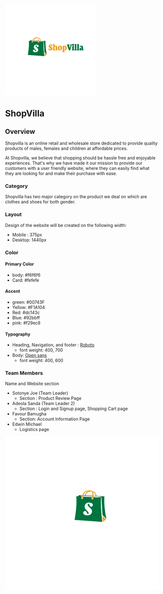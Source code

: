 <!-- [ShopVilla](shopvillalogoimg/shopvilla-logo.svg "shopvilla logo") -->
<img src="shopvillalogoimg/shopvilla-logo.svg" alt="Shopvilla Logo" width="300" height="300"></a>

# ShopVilla

## Overview 
Shopvilla is an online retail and wholesale store dedicated to provide quality products of males, females and children at affordable prices.

At Shopvilla, we believe that shopping should be hassle free and enjoyable experiences. That's why we have made it our mission to provide our customers with a user friendly website, where they can easily find what they are looking for and make their purchase with ease.

### Category
Shopvilla has two major category on the product we deal on  which are clothes and shoes for both gender.

### Layout
Design of the website will be created on the following width:
* Mobile : 375px
* Desktop: 1440px

### Color

#### Primary Color 
* body: #f6f6f6
* Card: #fefefe

#### Accent
* green: #00743F
* Yellow: #F1A104
* Red:    #dc143c
* Blue: #92bbff
* pink: #f29ec8

#### Typography
* Heading, Navigation, and footer : [Roboto](https://fonts.google.com/specimen/Roboto)
  * font weight: 400, 700
* Body: [Open sans](https://fonts.google.com/specimen/Open+Sans)
  * font weight: 400, 600 
  
### Team Members
Name and Website section

* Sotonye Joe (Team Leader)
   * Section : Product Review Page
* Adeola Sanda (Team Leader 2)
   * Section : Login and Signup page, Shopping Cart page
* Favour Bamugha
   * Section: Account Information Page
* Edwin Michael
   * Logistics page 
  
![ShopVilla](shopvillalogoimg/shopvillalogo-icon.svg)